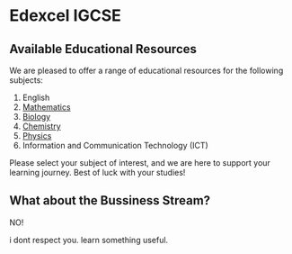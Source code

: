# Edexcel IGCSE

## Available Educational Resources

We are pleased to offer a range of educational resources for the following subjects:

1. English
2. [Mathematics](mathematics)
3. [Biology](biology)
4. [Chemistry](chemistry)
5. [Physics](physics)
6. Information and Communication Technology (ICT)

Please select your subject of interest, and we are here to support your learning journey. Best of luck with your studies!

## What about the Bussiness Stream?

NO!

i dont respect you. learn something useful.
